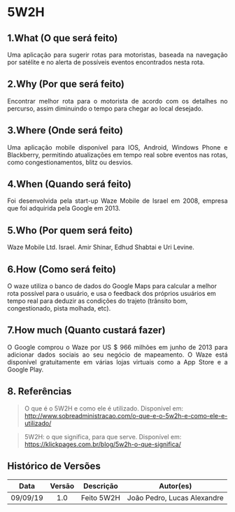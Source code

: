 # 5W2H

## 1.What (O que será feito)

<p align="justify"> 
Uma aplicação para sugerir rotas para motoristas, baseada na navegação por satélite e no alerta de possíveis eventos encontrados nesta rota.</p>

## 2.Why (Por que será feito)

<p align="justify"> 
Encontrar melhor rota para o motorista de acordo com os detalhes no percurso, assim diminuindo o tempo para chegar ao local desejado.
</p>

## 3.Where (Onde será feito)

<p align="justify"> 
Uma aplicação mobile disponível para IOS, Android, Windows Phone e Blackberry, permitindo atualizações em tempo real sobre eventos nas rotas, como congestionamentos, blitz ou desvios.
</p>

## 4.When (Quando será feito)

<p align="justify"> 
Foi desenvolvida pela start-up Waze Mobile de Israel em 2008, empresa que foi adquirida pela Google em 2013.
</p>

## 5.Who (Por quem será feito)

<p align="justify"> 
Waze Mobile Ltd. Israel. Amir Shinar, Edhud Shabtai e Uri Levine.
</p>

## 6.How (Como será feito)
O waze utiliza o banco de dados do Google Maps para calcular a melhor rota possível para o usuário, e usa o feedback dos próprios usuários em tempo real para deduzir as condições do trajeto (trânsito bom, congestionado, pista molhada, etc).
<p align="justify"> 

</p>

## 7.How much (Quanto custará fazer)

<p align="justify"> 
O Google comprou o Waze por US $ 966 milhões em junho de 2013 para adicionar dados sociais ao seu negócio de mapeamento. O Waze está disponível gratuitamente em várias lojas virtuais como a App Store e a Google Play.
</p>

## 8. Referências

> O que é o 5W2H e como ele é utilizado. Disponível em: http://www.sobreadministracao.com/o-que-e-o-5w2h-e-como-ele-e-utilizado/

> 5W2H: o que significa, para que serve. Disponível em: https://klickpages.com.br/blog/5w2h-o-que-significa/
## Histórico de Versões

| Data | Versão | Descrição | Autor(es) |
|:--:|:--:|:--:|:--:|
|09/09/19|1.0| Feito 5W2H |João Pedro, Lucas Alexandre|